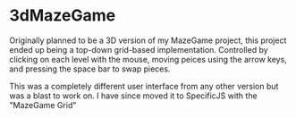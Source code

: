 # 3dMazeGame

Originally planned to be a 3D version of my MazeGame project, this project ended up being a top-down grid-based implementation.
Controlled by clicking on each level with the mouse, moving peices using the arrow keys, and pressing the space bar to swap pieces.

This was a completely different user interface from any other version but was a blast to work on.
I have since moved it to SpecificJS with the "MazeGame Grid"
